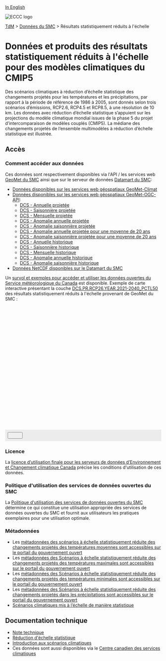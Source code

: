 [In English](readme_dcs_en.md)

![ECCC logo](../../img_eccc-logo.png)

[TdM](../../readme_fr.md) > [Données du SMC](../readme_fr.md) > Résultats statistiquement réduits à  l'échelle

# Données et produits des résultats statistiquement réduits à  l'échelle pour des modèles climatiques du CMIP5

Des scénarios climatiques à réduction d’échelle statistique des changements projetés pour les températures et les précipitations, par rapport à la période de référence de 1986 à 2005, sont donnés selon trois scénarios d’émissions, RCP2.6, RCP4.5 et RCP8.5,  à une résolution de 10 km. Les données avec réduction d’échelle statistique s’appuient sur les projections du modèle climatique mondial issues de la phase 5 du projet d’intercomparaison de modèles couplés (CMIP5). La médiane des changements projetés de l’ensemble multimodèles à réduction d’échelle statistique est illustrée.  

## Accès

### Comment accéder aux données

Ces données sont respectivement disponibles via l'API / les services web [GeoMet du SMC](../../msc-geomet/readme_fr.md) ainsi que sur le serveur de données [Datamart du SMC](../../msc-datamart/readme_fr.md):

* [Données disponibles sur les services web géospatiaux GeoMet-Climat](readme_dcs-geomet_fr.md)
* [Données disponibles sur les services web géospatiaux GeoMet-OGC-API](https://api.meteo.gc.ca/):
    * [DCS - Annuelle projetée](https://api.meteo.gc.ca/collections/climate:dcs:projected:annual:absolute)
    * [DCS - Saisonnière projetée](https://api.meteo.gc.ca/collections/climate:dcs:projected:seasonal:absolute)
    * [DCS - Mensuelle projetée](https://api.meteo.gc.ca/collections/climate:dcs:projected:monthly:absolute)
    * [DCS - Anomalie annuelle projetée](https://api.meteo.gc.ca/collections/climate:dcs:projected:annual:anomaly)
    * [DCS - Anomalie saisonnière projetée](https://api.meteo.gc.ca/collections/climate:dcs:projected:seasonal:anomaly)
    * [DCS - Anomalie annuelle projetée pour une moyenne de 20 ans](https://api.meteo.gc.ca/collections/climate:dcs:projected:annual:P20Y-Avg)
    * [DCS - Anomalie saisonnière projetée pour une moyenne de 20 ans](https://api.meteo.gc.ca/collections/climate:dcs:projected:seasonal:P20Y-Avg)
    * [DCS - Annuelle historique](https://api.meteo.gc.ca/collections/climate:dcs:historical:annual:absolute)
    * [DCS - Saisonnière historique](https://api.meteo.gc.ca/collections/climate:dcs:historical:seasonal:absolute)
    * [DCS - Mensuelle historique](https://api.meteo.gc.ca/collections/climate:dcs:historical:monthly:absolute)
    * [DCS - Anomalie annuelle historique](https://api.meteo.gc.ca/collections/climate:dcs:historical:annual:anomaly)
    * [DCS - Anomalie saisonnière historique](https://api.meteo.gc.ca/collections/climate:dcs:historical:seasonal:anomaly)
* [Données NetCDF disponibles sur le Datamart du SMC](readme_dcs-datamart_fr.md)

Un [survol et exemples pour accéder et utiliser les données ouvertes du Service météorologique du Canada](../../usage/readme_fr.md) est disponible. Exemple de carte interactive présentant la couche [DCS.PR.RCP26.YEAR.2021-2040_PCTL50](https://geo.weather.gc.ca/geomet-climate?service=WMS&version=1.3.0&request=GetCapabilities&lang=fr&layer=DCS.PR.RCP26.YEAR.2021-2040_PCTL50) des résultats statistiquement réduits à l'échelle provenant de GeoMet du SMC :

<div id="map" style="height: 400px;"></div>
<div id="controller" role="group" aria-label="Animation controls" style="background: #ececec; padding: 0.5rem;">
  <button id="exportmap" class="btn btn-primary btn-sm" type="button"><i class="fa fa-download" style="padding: 0rem 1rem"></i></button>
</div>

### Licence

La [licence d’utilisation finale pour les serveurs de données d’Environnement et Changement climatique Canada](../../licence/readme_fr.md) précise les conditions d'utilisation de ces données.

### Politique d'utilisation des services de données ouvertes du SMC

La [Politique d'utilisation des services de données ouvertes du SMC](../../usage-policy/readme_fr.md) détermine ce qui constitue une utilisation appropriée des services de données ouvertes du SMC et fournit aux utilisateurs les pratiques exemplaires pour une utilisation optimale.

### Métadonnées

* Les [métadonnées des scénarios à échelle statistiquement réduite des changements projetés des températures moyennes sont accessibles sur le portail du gouvernement ouvert](https://ouvert.canada.ca/data/fr/dataset/958b8357-3690-414d-8bec-d65951041636)
* Les [métadonnées des Scénarios à échelle statistiquement réduite des changements projetés des températures maximales sont accessibles sur le portail du gouvernement ouvert](https://ouvert.canada.ca/data/fr/dataset/57fee0af-40ec-4aad-89da-6c0d39a6424d)
* Les [métadonnées des Scénarios à échelle statistiquement réduite des changements projetés des températures minimales sont accessibles sur le portail du gouvernement ouvert](https://ouvert.canada.ca/data/fr/dataset/3156e7bf-6f11-46f7-b70a-51b6d4e3835b)
* Les [métadonnées des Scénarios à échelle statistiquement réduite des changements projetés dans les précipitations  sont accessibles sur le portail du gouvernement ouvert](https://ouvert.canada.ca/data/fr/dataset/286dd106-b507-472a-9a26-f72dceffb475)
* [Scénarios climatiques mis à l’échelle de manière statistique](https://changements-climatiques.canada.ca/donnees-climatiques/#/donnees-echelle-reduite)

## Documentation technique

* [Note technique](https://collaboration.cmc.ec.gc.ca/cmc/cmos/public_doc/msc-data/climate_dcs/DCS_Technical_Documentation_fr.pdf)
* [Réduction d'échelle statistique](http://scenarios-climatiques.canada.ca/index.php?page=downscaling)
* [Introduction aux scénarios climatiques](http://scenarios-climatiques.canada.ca/index.php?page=cmip5-intro)
* Ces données sont aussi disponibles via le [Centre canadien des services climatiques](https://www.canada.ca/fr/environnement-changement-climatique/services/changements-climatiques/centre-canadien-services-climatiques/a-propos.html)


<link rel="stylesheet" href="https://cdnjs.cloudflare.com/ajax/libs/openlayers/4.6.5/ol.css" integrity="sha256-rQq4Fxpq3LlPQ8yP11i6Z2lAo82b6ACDgd35CKyNEBw=" crossorigin="anonymous" />
<script src="https://cdn.polyfill.io/v2/polyfill.min.js?features=requestAnimationFrame,Element.prototype.classList,URL"></script>
<script src="https://cdnjs.cloudflare.com/ajax/libs/openlayers/4.6.5/ol.js" integrity="sha256-77IKwU93jwIX7zmgEBfYGHcmeO0Fx2MoWB/ooh9QkBA=" crossorigin="anonymous"></script>
<script src="https://cdnjs.cloudflare.com/ajax/libs/FileSaver.js/1.3.3/FileSaver.min.js"></script>
<script>
    function isIE() {
      return window.navigator.userAgent.match(/(MSIE|Trident)/);
    }
    var head = document.getElementsByTagName('head')[0];
    var js = document.createElement("script");
    js.type = "text/javascript";
    if (isIE())
    {
        js.src = "../../../js/dcs_ie.js";
        document.getElementById("controller").setAttribute("hidden", true);
    }
    else
    {
        js.src = "../../../js/dcs.js";
    }
    head.appendChild(js);
</script>
